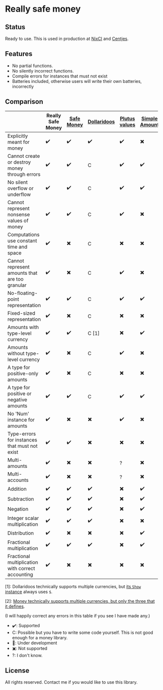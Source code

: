 # Really safe money

## Status

Ready to use.
This is used in production at [NixCI](https://nix-ci.com/) and [Centjes](https://centjes.cs-syd.eu/).

## Features

* No partial functions.
* No silently incorrect functions.
* Compile errors for instances that must not exist
* Batteries included, otherwise users will write their own batteries, incorrectly

## Comparison

|  | Really Safe Money | [Safe Money](https://github.com/k0001/safe-money) | [Dollaridoos](https://github.com/qfpl/dollaridoos) | [Plutus values](https://playground.plutus.iohkdev.io/doc/haddock/plutus-ledger-api/html/Plutus-V1-Ledger-Value.html#t:Value) | [Simple Amount](https://hackage.haskell.org/package/simple-amount-0.2.0) | [Safe Decimal](https://hackage.haskell.org/package/safe-decimal-0.2.1.0) | [Money](https://github.com/jpvillaisaza/money) | [Simple Money](https://hackage.haskell.org/package/simple-money) |
|--|--|--|--|--|--|--|--|--|
| Explicitly meant for money                        | ✔️  | ✔️  | ✔️     | ✔️ | ✖️ | ✖️ | ✔️    | ✔️ |
| Cannot create or destroy money through errors     | ✔️  | ✔️  | C     | ✔️ | ✔️ | ✔️ | ✔️    | ✖️ |
| No silent overflow or underflow                   | ✔️  | ✔️  | C     | ✔️ | ✔️ | ✔️ | ✔️    | ✖️ |
| Cannot represent nonsense values of money         | ✔️  | ✔️  | C     | ✔️ | ✖️ | C | ✔️    | ✖️ |
| Computations use constant time and space          | ✔️  | ✖️  | C     | ✖️ | ✖️ | C | ✖️    | ✔️ |
| Cannot represent amounts that are too granular    | ✔️  | ✖️  | C     | ✔️ | ✖️ | C | ✖️    | ✖️ |
| No-floating-point representation                  | ✔️  | ✔️  | C     | ✔️ | ✔️ | ✔️ | ✔️    | ✖️ |
| Fixed-sized representation                        | ✔️  | ✖️  | C     | ✖️ | ✖️ | C | ✖️    | ✔️ |
| Amounts with    type-level currency               | ✔️  | ✔️  | C [1] | ✖️ | ✔️ | ✖️ | ✔️[2] | ✔️ |
| Amounts without type-level currency               | ✔️  | ✖️  | C     | ✔️ | ✖️ | ✔️ | ✖️    | ✖️ |
| A type for positive-only amounts                  | ✔️  | ✖️  | C     | ✖️ | ✖️ | ✔️ | ✔️    | ✖️ |
| A type for positive or negative amounts           | ✔️  | ✔️  | C     | ✔️ | ✔️ | ✔️ | ✖️    | ✔️ |
| No 'Num' instance for amounts                     | ✔️  | ✖️  | ✖️     | ✔️ | ✖️ | ✖️ | ✖️    | ✔️ |
| Type-errors for instances that must not exist     | ✔️  | ✔️  | ✖️     | ✖️ | ✖️ | ✖️ | ✖️    | ✖️ |
| Multi-amounts                                     | ✔️  | ✖️  | ✖️     | ? | ✖️ | ✖️ | ✖️    | ✖️ |
| Multi-accounts                                    | ✔️  | ✖️  | ✖️     | ? | ✖️ | ✖️ | ✖️    | ✖️ |
| Addition                                          | ✔️  | ✔️  | ✔️     | ✖️ | ✔️ | ✔️ | ✔️    | ✔️ |
| Subtraction                                       | ✔️  | ✔️  | ✔️     | ✖️ | ✔️ | ✔️ | ✔️    | ✔️ |
| Negation                                          | ✔️  | ✔️  | ✔️     | ✖️ | ✔️ | ✔️ | ✔️    | ✖️ |
| Integer scalar multiplication                     | ✔️  | ✔️  | ✔️     | ✖️ | ✖️ | ✖️ | ✔️    | ✔️ |
| Distribution                                      | ✔️  | ✖️  | ✖️     | ✖️ | ✔️ | ✖️ | ✖️    | ✖️ |
| Fractional multiplication                         | ✔️  | ✔️  | ✔️     | ✖️ | ✔️ | ✔️ | ✔️    | ✔️ |
| Fractional multiplication with correct accounting | ✔️  | ✖️  | ✖️     | ✖️ | ✖️ | ✖️ | ✖️    | ✖️ |

[1]: Dollaridoos technically supports multiple currencies, but [its `Show` instance](https://github.com/qfpl/dollaridoos/blob/fd0686edad9fee855f4651cb9494a9214f570e6a/src/Data/Money.hs) always uses `$`.

[2]: [Money technically supports multiple currencies, but only the three that it defines](https://github.com/jpvillaisaza/money/blob/fbfac3dbc585749035d46e31ca6c9b4b53c978ef/src/Data/Money.hs#L48-L51).

(I will happily correct any errors in this table if you see I have made any.)


* ✔️: Supported
* C: Possible but you have to write some code yourself. This is not good enough for a money library.
* 🚧: Under development
* ✖️: Not supported
* ?: I don't know.

## License

All rights reserved.
Contact me if you would like to use this library.
